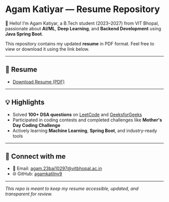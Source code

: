 # Agam Katiyar — Resume Repository

👋 Hello! I’m Agam Katiyar, a B.Tech student (2023–2027) from VIT Bhopal, passionate about **AI/ML**, **Deep Learning**, and **Backend Development** using **Java Spring Boot**.

This repository contains my updated **resume** in PDF format. Feel free to view or download it using the link below.

---

## 📄 Resume

- [Download Resume (PDF)](./Agam_Katiyar_Resume.pdf)

---

## 💡 Highlights

- Solved **100+ DSA questions** on [LeetCode](https://leetcode.com/u/Agam_Katiyar/) and [GeeksforGeeks](https://www.geeksforgeeks.org/user/agamkatilny9/)
- Participated in coding contests and completed challenges like **Mother's Day Coding Challenge**
- Actively learning **Machine Learning**, **Spring Boot**, and industry-ready tools

---

## 🔗 Connect with me

- 📧 Email: agam.23bai10297@vitbhopal.ac.in
- 🌐 GitHub: [agamkatilny9](https://github.com/agamkatilny9)

---

_This repo is meant to keep my resume accessible, updated, and transparent for review._
